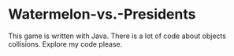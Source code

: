 # Watermelon-vs.-Presidents
This game is written with Java.
There is a lot of code about objects collisions. 
Explore my code please.
